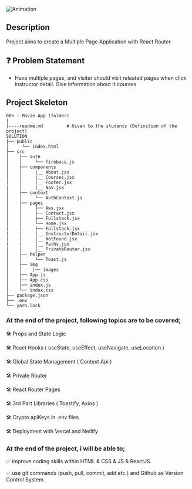 ![Animation](https://user-images.githubusercontent.com/99739515/180881903-ed908100-fb98-455b-94df-9e0bca391c38.gif)

## Description

Project aims to create a Multiple Page Application with React Router

## ❓ Problem Statement

- Have multiple pages, and visiter should visit releated pages when click instructor detail. Give information about It courses

## Project Skeleton

```
005 - Movie App (folder)
|
|----readme.md         # Given to the students (Definition of the project)
SOLUTION
├── public
│     └── index.html
├── src
│    ├── auth
│    │     └── firebase.js
│    ├── components
│    │     |__ About.jsx
│    │     |__ Courses.jsx
|    |     |__ Footer.jsx
|    |     |__ Nav.jsx
│    ├── context
│    │     └── AuthContext.js
│    ├── pages
│    │     ├── Aws.jsx
│    │     ├── Contact.jsx
│    │     ├── Fullstack.jsx
│    │     └── Home.jsx
|    |     ├── Fullstack.jsx
|    |     |__ InstructorDetail.jsx
|    |     |__ NotFound.jsx
|    |     |__ Paths.jsx
|    |     |__ PrivateRouter.jsx
│    ├── helper
│    │     └── Toast.js
│    ├── img
|    |    |── images
│    ├── App.js
│    ├── App.css
│    ├── index.js
│    └── index.css
├── package.json
├── .env
└── yarn.lock
```



### At the end of the project, following topics are to be covered;

🛠 Props and State Logic

🛠 React Hooks ( useState, useEffect, useNavigate, useLocation )
 
🛠 Global State Management ( Context Api )

🛠 Private Router

🛠 React Router Pages

🛠 3rd Part Libraries ( Toastify, Axios )

🛠 Crypto apiKeys in .env files

🛠 Deployment with Vercel and Netlify


### At the end of the project, i will be able to;

✅ improve coding skills within HTML & CSS & JS & ReactJS.

✅ use git commands (push, pull, commit, add etc.) and Github as Version Control System.
